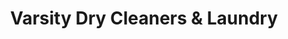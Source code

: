 ---
title: "Varsity Dry Cleaners & Laundry"
url: /arden/varsity-dry-cleaners-und-laundry/
shop: Wäscherei
---